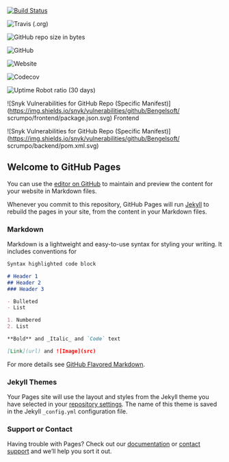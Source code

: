 [![Build Status](https://dev.azure.com/bartengelhard/bartengelhard/_apis/build/status/Bengelsoft.scrumpo?branchName=master)](https://dev.azure.com/bartengelhard/bartengelhard/_build/latest?definitionId=2&branchName=master)

![Travis (.org)](https://img.shields.io/travis/Bengelsoft/scrumpo.svg)

![GitHub repo size in bytes](https://img.shields.io/github/repo-size/Bengelsoft/Scrumpo.svg)

![GitHub](https://img.shields.io/github/license/Bengelsoft/Scrumpo.svg)

![Website](https://img.shields.io/website-up-down-green-red/https/scrumpo.com.svg)

![Codecov](https://img.shields.io/codecov/c/github/Bengelsoft/scrumpo.svg)

![Uptime Robot ratio (30 days)](https://img.shields.io/uptimerobot/ratio/m782117469-25f5ddf5bd36c4b44082cdfa.svg)

![Snyk Vulnerabilities for GitHub Repo (Specific Manifest)](https://img.shields.io/snyk/vulnerabilities/github/Bengelsoft/	scrumpo/frontend/package.json.svg) Frontend

![Snyk Vulnerabilities for GitHub Repo (Specific Manifest)](https://img.shields.io/snyk/vulnerabilities/github/Bengelsoft/	scrumpo/backend/pom.xml.svg)


## Welcome to GitHub Pages

You can use the [editor on GitHub](https://github.com/Bengelsoft/scrumpo/edit/master/README.md) to maintain and preview the content for your website in Markdown files.

Whenever you commit to this repository, GitHub Pages will run [Jekyll](https://jekyllrb.com/) to rebuild the pages in your site, from the content in your Markdown files.

### Markdown

Markdown is a lightweight and easy-to-use syntax for styling your writing. It includes conventions for

```markdown
Syntax highlighted code block

# Header 1
## Header 2
### Header 3

- Bulleted
- List

1. Numbered
2. List

**Bold** and _Italic_ and `Code` text

[Link](url) and ![Image](src)
```

For more details see [GitHub Flavored Markdown](https://guides.github.com/features/mastering-markdown/).

### Jekyll Themes

Your Pages site will use the layout and styles from the Jekyll theme you have selected in your [repository settings](https://github.com/Bengelsoft/scrumpo/settings). The name of this theme is saved in the Jekyll `_config.yml` configuration file.

### Support or Contact

Having trouble with Pages? Check out our [documentation](https://help.github.com/categories/github-pages-basics/) or [contact support](https://github.com/contact) and we’ll help you sort it out.
